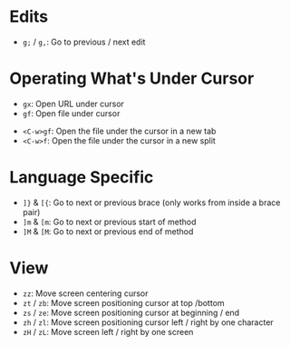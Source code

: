# Edits

- `g;` / `g,`: Go to previous / next edit

# Operating What's Under Cursor

* `gx`: Open URL under cursor
* `gf`: Open file under cursor
- `<C-w>gf`:  Open the file under the cursor in a new tab
- `<C-w>f`:  Open the file under the cursor in a new split

# Language Specific

- `]}` & `[{`: Go to next or previous brace (only works from inside a brace pair)
- `]m` & `[m`: Go to next or previous start of method
- `]M` & `[M`: Go to next or previous end of method

# View

- `zz`: Move screen centering cursor
- `zt` / `zb`: Move screen positioning cursor at top /bottom
- `zs` / `ze`: Move screen positioning cursor at beginning / end
- `zh` / `zl`: Move screen positioning cursor left / right by one character
- `zH` / `zL`: Move screen left / right by one screen
